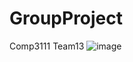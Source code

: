 # GroupProject
Comp3111 Team13
![image](https://user-images.githubusercontent.com/90049379/224938196-e37facc3-407b-4780-afa7-93e4411bab50.png)
